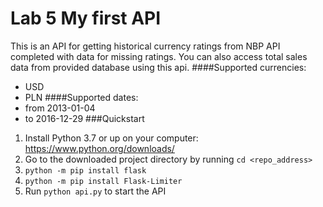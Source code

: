 # Lab 5 My first API
This is an API for getting historical currency ratings from 
NBP API completed with data for missing ratings. You can also 
access total sales data from provided database using this api.
####Supported currencies:
- USD
- PLN
####Supported dates:
- from 2013-01-04
- to 2016-12-29
###Quickstart
1. Install Python 3.7 or up on your computer: https://www.python.org/downloads/
2. Go to the downloaded project directory by running `cd <repo_address>`
3. `python -m pip install flask`
4. `python -m pip install Flask-Limiter`
5. Run `python api.py` to start the API




